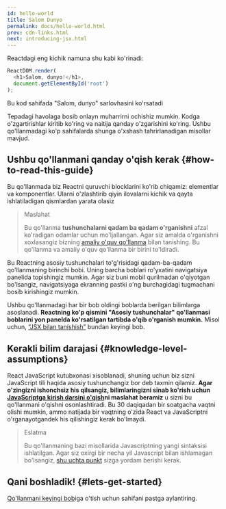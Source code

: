 ```yaml
---
id: hello-world
title: Salom Dunyo
permalink: docs/hello-world.html
prev: cdn-links.html
next: introducing-jsx.html
---
```


Reactdagi eng kichik namuna shu kabi ko'rinadi:

```js
ReactDOM.render(
  <h1>Salom, dunyo!</h1>,
  document.getElementById('root')
);
```

Bu kod sahifada "Salom, dunyo" sarlovhasini ko'rsatadi

[](codepen://hello-world)

Tepadagi havolaga bosib onlayn muharrirni ochishiz mumkin. Kodga o'zgartirishlar kiritib ko'ring va naitija qanday o'zgarishini ko'ring. Ushbu qo'llanmadagi ko'p sahifalarda shunga o'xshash tahrirlanadigan misollar mavjud.


## Ushbu qo'llanmani qanday o'qish kerak {#how-to-read-this-guide}

Bu qo'llanmada biz Reactni quruvchi blocklarini ko'rib chiqamiz: elementlar va komponentlar. Ularni o'zlashtirib qiyin ilovalarni kichik va qayta ishlatiladigan qismlardan yarata olasiz

>Maslahat
>
>Bu qo'llanma **tushunchalarni qadam ba qadam o'rganishni** afzal ko'radigan odamlar uchun mo'ljallangan. Agar siz amalda o'rganishni xoxlasangiz bizning [amaliy o'quv qo'llanma](/tutorial/tutorial.html) bilan tanishing. Bu qo'llanma va amaliy o'quv qo'llanma bir birini to'ldiradi.

Bu Reactning asosiy tushunchalari to'g'risidagi qadam-ba-qadam qo'llanmaning birinchi bobi. Uning barcha boblari ro'yxatini navigatsiya panelida topishingiz mumkin. Agar siz buni mobil qurilmadan o'qiyotgan bo'lsangiz, navigatsiyaga ekranning pastki o'ng burchagidagi tugmachani bosib kirishingiz mumkin.

Ushbu qo'llanmadagi har bir bob oldingi boblarda berilgan bilimlarga asoslanadi. **Reactning ko'p qismini "Asosiy tushunchalar" qo'llanmasi boblarini yon panelda ko'rsatilgan tartibda o'qib o'rganish mumkin.** Misol uchun, [“JSX bilan tanishish”](/docs/introducing-jsx.html) bundan keyingi bob.

## Kerakli bilim darajasi {#knowledge-level-assumptions}

React JavaScript kutubxonasi xisoblanadi, shuning uchun biz sizni JavaScript tili haqida asosiy tushunchangiz bor deb taxmin qilamiz. **Agar o'zingizni ishonchsiz his qilsangiz, bilimlaringizni sinab ko'rish uchun [JavaScriptga kirish darsini o'qish](https://developer.mozilla.org/en-US/docs/Web/JavaScript/A_re-introduction_to_JavaScript)ni maslahat beramiz** u sizni bu qo'llanmani o'qishni osonlashtiradi. Bu 30 daqiqadan bir soatgacha vaqtni olishi mumkin, ammo natijada bir vaqtning o'zida React va JavaScriptni o'rganayotgandek his qilishingiz kerak bo'lmaydi.

>Eslatma
>
>Bu qo'llanmaning bazi misollarida Javascriptning yangi sintaksisi ishlatilgan. Agar siz oxirgi bir necha yil Javascript bilan ishlamagan bo'lsangiz, [shu uchta punkt](https://gist.github.com/gaearon/683e676101005de0add59e8bb345340c) sizga yordam berishi kerak.


## Qani boshladik! {#lets-get-started}

[Qo'llanmani keyingi bob](/docs/introducing-jsx.html)iga o'tish uchun sahifani pastga aylantiring.


